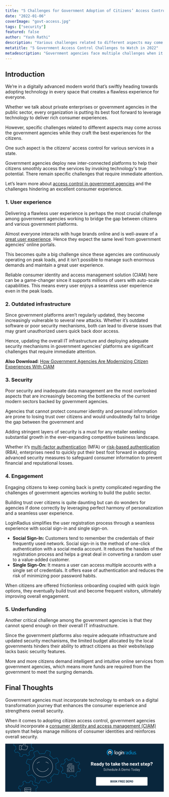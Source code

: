 ```yaml
---
title: "5 Challenges for Government Adoption of Citizens’ Access Control"
date: "2022-01-06"
coverImage: "govt-access.jpg"
tags: ["security"]
featured: false 
author: "Yash Rathi"
description: "Various challenges related to different aspects may come across the government agencies while they craft the best experiences.  One such aspect is the citizens’ access control for various services in a state. This post reveals the multiple challenges government agencies face that hinder citizens’ experience."
metatitle: "5 Government Access Control Challenges to Watch in 2022"
metadescription: "Government agencies face multiple challenges when it comes to the adoption of citizens’ access control. Read on to know more."
---
```


## Introduction

We’re in a digitally advanced modern world that’s swiftly heading towards adopting technology in every space that creates a flawless experience for everyone. 

Whether we talk about private enterprises or government agencies in the public sector, every organization is putting its best foot forward to leverage technology to deliver rich consumer experiences. 

However, specific challenges related to different aspects may come across the government agencies while they craft the best experiences for the citizens. 

One such aspect is the citizens’ access control for various services in a state. 

Government agencies deploy new inter-connected platforms to help their citizens smoothly access the services by invoking technology's true potential. There remain specific challenges that require immediate attention. 

Let’s learn more about [access control in government agencies](https://www.loginradius.com/blog/fuel/loginradius-digital-identity-to-build-the-public-sector-of-the-future/) and the challenges hindering an excellent consumer experience. 


### 1. User experience

Delivering a flawless user experience is perhaps the most crucial challenge among government agencies working to bridge the gap between citizens and various government platforms. 

Almost everyone interacts with huge brands online and is well-aware of a [great user experience](https://www.loginradius.com/blog/fuel/4-tips-secure-frictionless-ux/). Hence they expect the same level from government agencies’ online portals. 

This becomes quite a big challenge since these agencies are continuously operating on peak loads, and it isn’t possible to manage such enormous demands and maintain a great user experience. 

Reliable consumer identity and access management solution (CIAM) here can be a game-changer since it supports millions of users with auto-scale capabilities. This means every user enjoys a seamless user experience even in the peak loads. 


### 2. Outdated infrastructure

Since government platforms aren’t regularly updated, they become increasingly vulnerable to several new attacks. Whether it’s outdated software or poor security mechanisms, both can lead to diverse issues that may grant unauthorized users quick back door access. 

Hence, updating the overall IT infrastructure and deploying adequate security mechanisms in government agencies’ platforms are significant challenges that require immediate attention. 

**Also Download**: [How Government Agencies Are Modernizing Citizen Experiences With CIAM](https://www.loginradius.com/resource/how-government-agencies-are-modernizing-citizen-experiences-with-ciam/) 


### 3. Security

Poor security and inadequate data management are the most overlooked aspects that are increasingly becoming the bottlenecks of the current modern sectors backed by government agencies.

Agencies that cannot protect consumer identity and personal information are prone to losing trust over citizens and would undoubtedly fail to bridge the gap between the government and 

Adding stringent layers of security is a must for any retailer seeking substantial growth in the ever-expanding competitive business landscape.

Whether it’s [multi-factor authentication](https://www.loginradius.com/multi-factor-authentication/) (MFA) or [risk-based authentication](https://www.loginradius.com/blog/identity/risk-based-authentication/) (RBA), enterprises need to quickly put their best foot forward in adopting advanced security measures to safeguard consumer information to prevent financial and reputational losses.


### 4. Engagement

Engaging citizens to keep coming back is pretty complicated regarding the challenges of government agencies working to build the public sector. 

Building trust over citizens is quite daunting but can do wonders for agencies if done correctly by leveraging perfect harmony of personalization and a seamless user experience.

LoginRadius simplifies the user registration process through a seamless experience with social sign-in and single sign-on.



* **Social Sign-In:** Customers tend to remember the credentials of their frequently used network. Social sign-in is the method of one-click authentication with a social media account. It reduces the hassles of the registration process and helps a great deal in converting a random user to a value-added customer.
* **Single Sign-On:** It means a user can access multiple accounts with a single set of credentials. It offers ease of authentication and reduces the risk of minimizing poor password habits.

When citizens are offered frictionless onboarding coupled with quick login options, they eventually build trust and become frequent visitors, ultimately improving overall engagement. 


### 5. Underfunding 

Another critical challenge among the government agencies is that they cannot spend enough on their overall IT infrastructure. 

Since the government platforms also require adequate infrastructure and updated security mechanisms, the limited budget allocated by the local governments hinders their ability to attract citizens as their website/app lacks basic security features. 

More and more citizens demand intelligent and intuitive online services from government agencies, which means more funds are required from the government to meet the surging demands. 


## Final Thoughts 

Government agencies must incorporate technology to embark on a digital transformation journey that enhances the consumer experience and strengthens overall security. 

When it comes to adopting citizen access control, government agencies should incorporate a [consumer identity and access management (CIAM) ](https://www.loginradius.com/blog/identity/customer-identity-and-access-management/)system that helps manage millions of consumer identities and reinforces overall security. 




[![book-a-free-demo-loginradius](../../assets/book-a-demo-loginradius.png)](https://www.loginradius.com/book-a-demo/)

